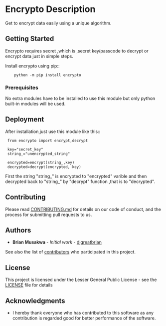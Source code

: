 # Encrypto Description

Get to encrypt data easily using a unique algorithm.

## Getting Started

Encrypto requires secret ,which is ,secret key/passcode to decrypt or encrypt data just in simple steps.

Install encrypto using pip::
          
        python -m pip install encrypto

### Prerequisites

No extra modules have to be installed to use this module but only python built-in modules will be used.

## Deployment

After installation,just use this module like this::
     
     from encrypto import encrypt,decrypt

     key="secret_key"
     string_="unencrypted_string"

     encrypted=encrypt(string_,key)
     decrypted=decrypt(encrypted, key)
	
First the string "string_" is encrypted to "encrypted" varible and then decrypted back to "string_" by "decrypt" function ,that is to "decrypted".

## Contributing

Please read [CONTRIBUTING.md](CONTRIBUTING.md) for details on our code of conduct, and the process for submitting pull requests to us.

## Authors

* **Brian Musakwa** - *Initial work* - [digreatbrian](https://github.com/digreatbrian)

See also the list of [contributors](https://github.com/digreatbrian/encrypto/contributors) who participated in this project.

## License

This project is licensed under the Lesser General Public License - see the [LICENSE](LICENSE) file for details

## Acknowledgments

* I hereby thank everyone who has contributed to this software as any contribution is regarded good for better performance of the software.





